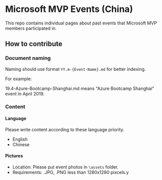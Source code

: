 # Microsoft MVP Events (China)

This repo contains individual pages about past events that Microsoft MVP members participated in.

## How to contribute

### Document naming

Naming should use format ```YY.m-{Event-Name}.md``` for better indexing.

For example:

19.4-Azure-Bootcamp-Shanghai.md means "Azure Bootcamp Shanghai" event in April 2019.

### Content

#### Language 

Please write content according to these language priority.

- English
- Chinese  

#### Pictures

- Location: Please put event photos in ```\assets``` folder. 
- Requirements: .JPG, .PNG less than 1280x1280 pixcels.y